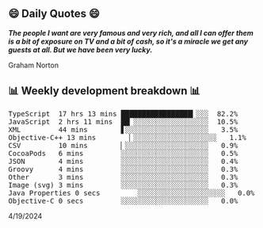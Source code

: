 ## 😄 Daily Quotes 😄

_**The people I want are very famous and very rich, and all I can offer them is a bit of exposure on TV and a bit of cash, so it's a miracle we get any guests at all. But we have been very lucky.**_

Graham Norton



## 📊 Weekly development breakdown 📊

<pre>TypeScript  17 hrs 13 mins █████████████████▎░░░  82.2%
JavaScript  2 hrs 11 mins  ██▏░░░░░░░░░░░░░░░░░░  10.5%
XML         44 mins        ▋░░░░░░░░░░░░░░░░░░░░   3.5%
Objective-C++ 13 mins        ▏░░░░░░░░░░░░░░░░░░░░   1.1%
CSV         10 mins        ▏░░░░░░░░░░░░░░░░░░░░   0.9%
CocoaPods   6 mins         ░░░░░░░░░░░░░░░░░░░░░   0.5%
JSON        4 mins         ░░░░░░░░░░░░░░░░░░░░░   0.4%
Groovy      4 mins         ░░░░░░░░░░░░░░░░░░░░░   0.3%
Other       3 mins         ░░░░░░░░░░░░░░░░░░░░░   0.3%
Image (svg) 3 mins         ░░░░░░░░░░░░░░░░░░░░░   0.3%
Java Properties 0 secs         ░░░░░░░░░░░░░░░░░░░░░   0.0%
Objective-C 0 secs         ░░░░░░░░░░░░░░░░░░░░░   0.0%</pre>

4/19/2024